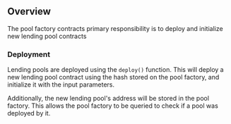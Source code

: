 ## Overview

The pool factory contracts primary responsibility is to deploy and initialize new lending pool contracts

### Deployment

Lending pools are deployed using the `deploy()` function. This will deploy a new lending pool contract using the hash stored on the pool factory, and initialize it with the input parameters.

Additionally, the new lending pool's address will be stored in the pool factory. This allows the pool factory to be queried to check if a pool was deployed by it.
